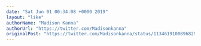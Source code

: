 ```yaml
---
date: "Sat Jun 01 00:34:08 +0000 2019"
layout: "like"
authorName: "Madison Kanna"
authorUrl: "https://twitter.com/Madisonkanna"
originalPost: "https://twitter.com/Madisonkanna/status/1134619100896829440"
---
```

